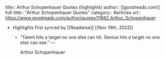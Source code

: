 title:: Arthur Schopenhauer Quotes (highlights)
author:: [[goodreads.com]]
full-title:: "Arthur Schopenhauer Quotes"
category:: #articles
url:: https://www.goodreads.com/author/quotes/11682.Arthur_Schopenhauer

- Highlights first synced by [[Readwise]] [[Nov 19th, 2022]]
	- “Talent hits a target no one else can hit. Genius hits a target no one else can see.”
	    ―
	  
	    Arthur Schopenhauer